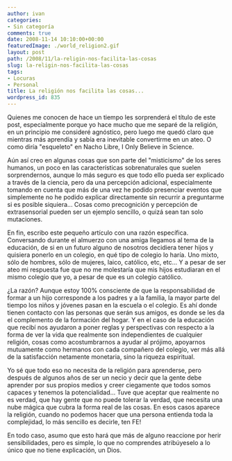 ```yaml
---
author: ivan
categories:
- Sin categoría
comments: true
date: 2008-11-14 10:10:00+00:00
featuredImage: ./world_religion2.gif
layout: post
path: /2008/11/la-religin-nos-facilita-las-cosas
slug: la-religin-nos-facilita-las-cosas
tags:
- Locuras
- Personal
title: La religión nos facilita las cosas...
wordpress_id: 835
---
```


Quienes me conocen de hace un tiempo les sorprenderá el título de este post, especialmente porque yo hace mucho que me separé de la religión, en un principio me consideré agnóstico, pero luego me quedó claro que mientras más aprendía y sabía era inevitable convertirme en un ateo. O como diría "esqueleto" en Nacho Libre, I Only Believe in Science.

Aún así creo en algunas cosas que son parte del "misticismo" de los seres humanos, un poco en las características sobrenaturales que suelen sorprendernos, aunque lo más seguro es que todo ello pueda ser explicado a través de la ciencia, pero da una percepción adicional, especialmente tomando en cuenta que más de una vez he podido presenciar eventos que simplemente no he podido explicar directamente sin recurrir a preguntarme si es posible siquiera... Cosas como precognición y percepción de extrasensorial pueden ser un ejemplo sencillo, o quizá sean tan solo mutaciones.

En fin, escribo este pequeño artículo con una razón específica. Conversando durante el almuerzo con una amiga llegamos al tema de la educación, de si en un futuro alguno de nosotros decidiera tener hijos y quisiera ponerlo en un colegio, en qué tipo de colegio lo haría. Uno mixto, sólo de hombres, sólo de mujeres, laico, católico, etc, etc... Y a pesar de ser ateo mi respuesta fue que no me molestaría que mis hijos estudiaran en el mismo colegio que yo, a pesar de que es un colegio católico.

¿La razón? Aunque estoy 100% consciente de que la responsabilidad de formar a un hijo corresponde a los padres y a la familia, la mayor parte del tiempo los niños y jóvenes pasan en la escuela o el colegio. Es ahí donde tienen contacto con las personas que serán sus amigos, es donde se les da el complemento de la formación del hogar. Y en el caso de la educación que recibí nos ayudaron a poner reglas y perspectivas con respecto a la forma de ver la vida que realmente son independientes de cualquier religión, cosas como acostumbrarnos a ayudar al prójimo, apoyarnos mutuamente como hermanos con cada compañero del colegio, ver más allá de la satisfacción netamente monetaria, sino la riqueza espiritual.

Yo sé que todo eso no necesita de la religión para aprenderse, pero después de algunos años de ser un necio y decir que la gente debe aprender por sus propios medios y creer ciegamente que todos somos capaces y tenemos la potencialidad... Tuve que aceptar que realmente no es verdad, que hay gente que no puede tolerar la verdad, que necesita una nube mágica que cubra la forma real de las cosas. En esos casos aparece la religión, cuando no podemos hacer que una persona entienda toda la complejidad, lo más sencillo es decirle, ten FE!

En todo caso, asumo que esto hará que más de alguno reaccione por herir sensibilidades, pero es simple, lo que no comprendes atribúyeselo a lo único que no tiene explicación, un Dios.
